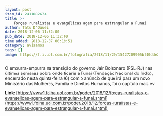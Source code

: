 ```yaml
---
layout: post
item_id: 2411882674
title: >-
    Forças ruralistas e evangélicas agem para estrangular a Funai
author: Tatu D'Oquei
date: 2018-12-06 11:32:00
pub_date: 2018-12-06 11:32:00
time_added: 2018-12-07 00:19:51
category: avisamos
tags: []
image: https://f.i.uol.com.br/fotografia/2018/11/20/15427209905bf40dde23028_1542720990_3x2_rt.jpg
---
```


O empurra-empurra na transição do governo Jair Bolsonaro (PSL-RJ) nas últimas semanas sobre onde ficaria a Funai (Fundação Nacional do Índio), encerrado nesta quinta-feira (6) com o anúncio de que irá para um novo Ministério das Mulheres, Família e Direitos Humanos, foi o capítulo mais ev

**Link:** [https://www1.folha.uol.com.br/poder/2018/12/forcas-ruralistas-e-evangelicas-agem-para-estrangular-a-funai.shtml](https://www1.folha.uol.com.br/poder/2018/12/forcas-ruralistas-e-evangelicas-agem-para-estrangular-a-funai.shtml)

